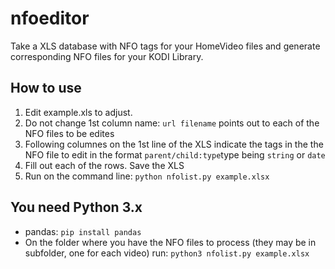 # nfoeditor
Take a XLS database with NFO tags for your HomeVideo files and generate corresponding NFO files for your KODI Library.

## How to use
1. Edit example.xls to adjust.
2. Do not change 1st column name: `url filename` points out to each of the NFO files to be edites
3. Following columnes on the 1st line of the XLS indicate the tags in the the NFO file to edit in the format `parent/child:type`type being `string` or `date`
4. Fill out each of the rows. Save the XLS
5. Run on the command line: `python nfolist.py example.xlsx`

## You need Python 3.x
* pandas: `pip install pandas`
* On the folder where you have the NFO files to process (they may be in subfolder, one for each video) run: `python3 nfolist.py example.xlsx`
